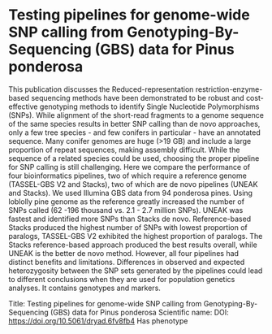 # Testing pipelines for genome-wide SNP calling from Genotyping-By-Sequencing (GBS) data for Pinus ponderosa

This publication discusses the Reduced-representation restriction-enzyme-based sequencing methods have been demonstrated to be robust and cost-effective genotyping methods to identify Single Nucleotide Polymorphisms (SNPs). While alignment of the short-read fragments to a genome sequence of the same species results in better SNP calling than de novo approaches, only a few tree species - and few conifers in particular - have an annotated sequence. Many conifer genomes are huge (>19 GB) and include a large proportion of repeat sequences, making assembly difficult. While the sequence of a related species could be used, choosing the proper pipeline for SNP calling is still challenging. Here we compare the performance of four bioinformatics pipelines, two of which require a reference genome (TASSEL-GBS V2 and Stacks), two of which are de novo pipelines (UNEAK and Stacks). We used Illumina GBS data from 94 ponderosa pines. Using loblolly pine genome as the reference greatly increased the number of SNPs called (62 -196 thousand vs. 2.1 - 2.7 million SNPs). UNEAK was fastest and identified more SNPs than Stacks de novo. Reference-based Stacks produced the highest number of SNPs with lowest proportion of paralogs, TASSEL-GBS V2 exhibited the highest proportion of paralogs. The Stacks reference-based approach produced the best results overall, while UNEAK is the better de novo method. However, all four pipelines had distinct benefits and limitations. Differences in observed and expected heterozygosity between the SNP sets generated by the pipelines could lead to different conclusions when they are used for population genetics analyses.
It contains  genotypes and  markers.

Title: Testing pipelines for genome-wide SNP calling from Genotyping-By-Sequencing (GBS) data for Pinus ponderosa
Scientific name: 
DOI: https://doi.org/10.5061/dryad.6fv8fb4
Has phenotype 

